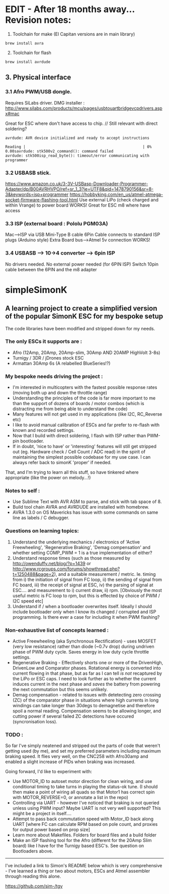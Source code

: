 # EDIT - After 18 months away... Revision notes:

1. Toolchain for make (El Capitan versions are in main library)
```
brew install avra
```
2. Toolchain for flash
```
brew install avrdude
```

## 3. Physical interface

### 3.1 Afro PWM/USB dongle. 
Requires SiLabs driver. DMG installer : http://www.silabs.com/products/mcu/pages/usbtouartbridgevcpdrivers.aspx#mac

Great for ESC where don't have access to chip. // Still relevant with direct soldering?
```
avrdude: AVR device initialized and ready to accept instructions

Reading |                                                    | 0% 0.00savrdude: stk500v2_command(): command failed
avrdude: stk500isp_read_byte(): timeout/error communicating with programmer
```
### 3.2 USBASB stick. 
https://www.amazon.co.uk/3-3V-USBasp-Downloader-Programmer-Adapter/dp/B00AVRHVPO/ref=sr_1_3?ie=UTF8&qid=1478790156&sr=8-3&keywords=isp+programmer
https://hobbyking.com/en_us/atmel-atmega-socket-firmware-flashing-tool.html
Use external LiPo (check charged and within Vrange) to power board
WORKS! Great for ESC m8 where have access
### 3.3 ISP (external board : Pololu PGM03A) 
Mac-->ISP via USB Mini-Type B cable
6Pin Cable connects to standard ISP plugs (Arduino style)
Extra Board bus-->Atmel 5v connection
WORKS!
### 3.4 USBASB --> 10->4 converter --> 6pin ISP
No drivers needed.
No external power needed (for 6PIN ISP)
Switch 10pin cable between the 6PIN and the m8 adapter

# simpleSimonK

## A learning project to create a simplified version of the popular SimonK ESC for my bespoke setup

The code libraries have been modified and stripped down for my needs.

### The only ESCs it supports are :

* Afro (12Amp, 20Amp, 20Amp-slim, 30Amp AND 20AMP HighVolt 3-8s)
* Turnigy / 3DR / jDrones stock ESC
* Armattan 30Amp 6s (A relabelled BlueSeries!?)

### My bespoke needs driving the project :

* I'm interested in multicopters with the fastest possible response rates (moving both up and down the throttle range)
* Understanding the principles of the code is far more important to me than the support of dozens of boards / motor combos (which is distracting me from being able to understand the code)
* Many features will not get used in my applications (like I2C, RC_Reverse etc)
* I like to avoid manual calibration of ESCs and far prefer to re-flash with known and recorded settings.
* Now that I build with direct soldering, I flash with ISP rather than PWM-pin bootloader.
* If in doubt, 'nice to have' or 'interesting' features will still get stripped out (eg. Hardware check / Cell Count / ADC read) in the spirit of maintaining the simplest possible codebase for my use case. I can always refer back to simonK 'proper' if needed.

That, and I'm trying to learn all this stuff, so have tinkered where appropriate (like the power on melody...!)

### Notes to self :

* Use Sublime Text with AVR ASM to parse, and stick with tab space of 8.
* Build tool chain AVRA and AVRDUDE are installed with homebrew.
* AVRA 1.3.0 on OS Mavericks has issue with some commands on same line as labels / C debugger.

### Questions on learning topics:

1. Understand the underlying mechanics / electronics of 'Active Freewheeling', 'Regenerative Braking', 'Demag compensation' and whether setting COMP_PWM = 1 is a true implementation of either?
2. Understand response times (such as those measured by http://owenduffy.net/blog/?p=1439 or http://www.rcgroups.com/forums/showthread.php?t=1250488&page=2), and a suitable measurement / metric. Ie. timing from i) the initiation of signal from FC loop, ii) the sending of signal from FC board, iii) the receipt of signal at ESC, iv) the parsing of signal at ESC.... and measurement to i) current draw, ii) rpm. [Obviously the most useful metric is FC loop to rpm, but this is effected by choice of PWM / I2C speed etc]
3. Understand if / when a bootloader overwrites itself. Ideally I should include bootloader only when I know its changed / corrupted and ISP programming. Is there ever a case for including it when PWM flashing?

### Non-exhaustive list of concepts learned :

* Active Freewheeling (aka Synchronous Rectification) - uses MOSFET (very low resistance) rather than diode (~0.7v drop) during undriven phase of PWM duty cycle. Saves energy in low duty cycle throttle settings.
* Regenerative Braking - Effectively shorts one or more of the DrivenHigh, DrivenLow and Comparator phases. Rotational energy is converted into current flowing in that phase, but as far as I can tell *is not* recaptured by the LiPo or ESC caps. I need to look further as to whether the current induces current in the next phase and *saves* the battery from powering the next commutation but this seems unlikely.
* Demag compensation - related to issues with detetecting zero crossing (ZC) of the comparator phase in situations where high currents in long windings can take longer than 30degs to demagnetise and therefore spoil a normal reading. Compensation seems to be allowing longer, and cutting power if several failed ZC detections have occured (syncronisation loss).

### TODO :

So far I've simply neatened and stripped out the parts of code that weren't getting used (by me), and set my preferred parameters including maximum braking speed. It flies very well, on the CNC258 with Afro30amp and enabled a slight increase of PIDs when braking was increased.

Going forward, I'd like to experiment with:

* Use MOTOR_ID to autoset motor direction for clean wiring, and use conditional timing to take turns in playing the status-ok tune. (I should then make a point of wiring all quads so that Motor1 has correct spin with MOTOR_REVERSE=0, or annotate a list in the repo)
* Controlling via UART - however I've noticed that braking is not queried unless using PWM input? Maybe UART is not very well supported? This might be a project in itself....
* Attempt to pass back commutation speed with Motor_ID back along UART [where FC can calculate RPM based on pole count, and proxies for output power based on prop size]
* Learn more about Makefiles. Folders for board files and a build folder
* Make an ISP flashing tool for the Afro (different for the 20Amp Slim board) like I have for the Turnigy based ESC's. See question on Bootloaders above.

-----

I've included a link to Simon's README below which is very comprehensive - I've learned a thing or two about motors, ESCs and Atmel assembler through reading this alone.

https://github.com/sim-/tgy
